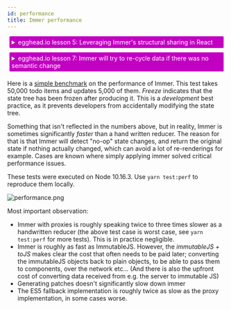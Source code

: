 ```yaml
---
id: performance
title: Immer performance
---
```


<div id="codefund"><!-- fallback content --></div>

<details>
    <summary style="color: white; background:#c200c2;padding:5px;margin:5px;border-radius:2px">egghead.io lesson 5: Leveraging Immer's structural sharing in React</summary>
    <br>
    <div style="padding:5px;">
        <iframe style="border: none;" width=760 height=427 scrolling="no" src="https://egghead.io/lessons/react-profile-react-rendering-and-optimize-with-memo-to-leverage-structural-sharing/embed" ></iframe>
    </div>
    <a style="font-style:italic;padding:5px;margin:5px;"  href="https://egghead.io/lessons/react-profile-react-rendering-and-optimize-with-memo-to-leverage-structural-sharing">Hosted on egghead.io</a>
</details>

<details>
    <summary style="color: white; background:#c200c2;padding:5px;margin:5px;border-radius:2px">egghead.io lesson 7: Immer will try to re-cycle data if there was no semantic change</summary>
    <br>
    <div style="padding:5px;">
        <iframe style="border: none;" width=760 height=427 scrolling="no" src="https://egghead.io/lessons/javascript-produces-immutable-data-and-avoid-unnecessary-creation-of-new-data-trees-with-immer/embed" ></iframe>
    </div>
    <a style="font-style:italic;padding:5px;margin:5px;"  href="https://egghead.io/lessons/javascript-produces-immutable-data-and-avoid-unnecessary-creation-of-new-data-trees-with-immer">Hosted on egghead.io</a>
</details>

Here is a [simple benchmark](https://github.com/immerjs/immer/blob/master/__performance_tests__/todo.js) on the performance of Immer. This test takes 50,000 todo items and updates 5,000 of them. _Freeze_ indicates that the state tree has been frozen after producing it. This is a _development_ best practice, as it prevents developers from accidentally modifying the state tree.

Something that isn't reflected in the numbers above, but in reality, Immer is sometimes significantly _faster_ than a hand written reducer. The reason for that is that Immer will detect "no-op" state changes, and return the original state if nothing actually changed, which can avoid a lot of re-renderings for example. Cases are known where simply applying immer solved critical performance issues.

These tests were executed on Node 10.16.3. Use `yarn test:perf` to reproduce them locally.

![performance.png](/immer/img/performance.png)

Most important observation:

- Immer with proxies is roughly speaking twice to three times slower as a handwritten reducer (the above test case is worst case, see `yarn test:perf` for more tests). This is in practice negligible.
- Immer is roughly as fast as ImmutableJS. However, the _immutableJS + toJS_ makes clear the cost that often needs to be paid later; converting the immutableJS objects back to plain objects, to be able to pass them to components, over the network etc... (And there is also the upfront cost of converting data received from e.g. the server to immutable JS)
- Generating patches doesn't significantly slow down immer
- The ES5 fallback implementation is roughly twice as slow as the proxy implementation, in some cases worse.
